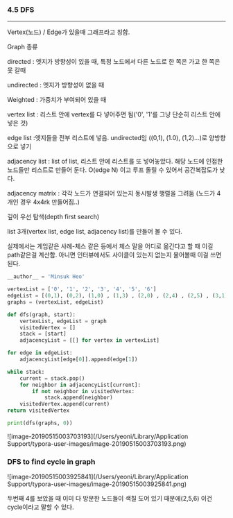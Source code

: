 ### 4.5 DFS

---

Vertex(노드) / Edge가 있을때 그래프라고 칭함.

Graph 종류

directed : 엣지가 방향성이 있을 때, 특정 노드에서 다른 노드로 한 쪽은 가고 한 쪽은 못 갈때

undirected : 엣지가 방향성이 없을 때

Weighted : 가중치가 부여되어 있을 때



vertex list : 리스트 안에 vertex를 다 넣어주면 됨('0', '1'를 그냥 단순히 리스트 안에 넣은 것)

edge list :엣지들을 전부 리스트에 넣음. undirected임 ((0,1), (1.0), (1,2)…)로 양방향으로 넣기

adjacency list : list of list, 리스트 안에 리스트를 또 넣어놓았다. 해당 노드에 인접한 노드들만 리스트로 만들어 둔다. O(edge N) 이고 루프 돌릴 수 있어서 공간복잡도가 낮다.

adjacency matrix : 각각 노드가 연결되어 있는지 동시발생 행렬을 그려둠 (노드가 4개인 경우 4x4rk 만들어짐..)



깊이 우선 탐색(depth first search)

list 3개(vertex list, edge list, adjacency list)를 만들어 볼 수 있다.

실제에서는 게임같은 사례-체스 같은 등에서 체스 말을 어디로 옮긴다고 할 때 이길 path같은걸 계산함. 아니면 인터뷰에서도 사이클이 있는지 없는지 물어볼때 이걸 쓰면 된다.

```python
__author__ = 'Minsuk Heo'

vertexList = ['0', '1', '2', '3', '4', '5', '6']
edgeList = [(0,1), (0,2), (1,0) , (1,3) , (2,0) , (2,4) , (2,5) , (3,1), (4,2) , (4,6), (5,2), (6,4)]
graphs = (vertexList, edgeList)

def dfs(graph, start):
    vertexList, edgeList = graph
    visitedVertex = []
    stack = [start]
    adjacencyList = [[] for vertex in vertexList]

for edge in edgeList:
    adjacencyList[edge[0]].append(edge[1])

while stack:
    current = stack.pop()
    for neighbor in adjacencyList[current]:
        if not neighbor in visitedVertex:
            stack.append(neighbor)
    visitedVertex.append(current)
return visitedVertex

print(dfs(graphs, 0))
```

![image-20190515003703193](/Users/yeoni/Library/Application Support/typora-user-images/image-20190515003703193.png)



### DFS to find cycle in graph

![image-20190515003925841](/Users/yeoni/Library/Application Support/typora-user-images/image-20190515003925841.png)

두번째 4를 보았을 때 이미 다 방문한 노드들이 색칠 도어 있기 때문에(2,5,6) 이건 cycle이라고 말할 수 있다.